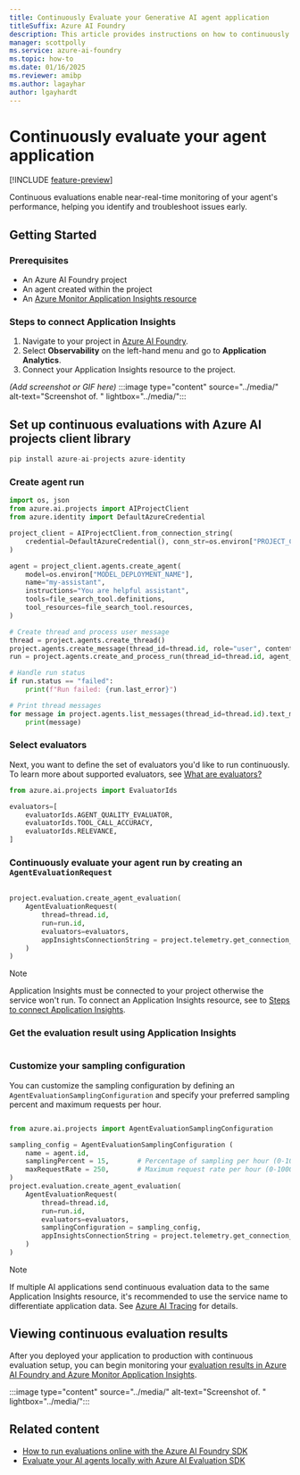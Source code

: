 ```yaml
---
title: Continuously Evaluate your Generative AI agent application
titleSuffix: Azure AI Foundry
description: This article provides instructions on how to continuously evaluate Generative AI agent application.
manager: scottpolly
ms.service: azure-ai-foundry
ms.topic: how-to
ms.date: 01/16/2025
ms.reviewer: amibp
ms.author: lagayhar  
author: lgayhardt
---
```


# Continuously evaluate your agent application

[!INCLUDE [feature-preview](../includes/feature-preview.md)]

Continuous evaluations enable near-real-time monitoring of your agent's performance, helping you identify and troubleshoot issues early.

## Getting Started

### Prerequisites

- An Azure AI Foundry project
- An agent created within the project
- An [Azure Monitor Application Insights resource](/azure/azure-monitor/app/app-insights-overview)

### Steps to connect Application Insights

1. Navigate to your project in [Azure AI Foundry](https://ai.azure.com).
2. Select **Observability** on the left-hand menu and go to **Application Analytics**.
3. Connect your Application Insights resource to the project.

*(Add screenshot or GIF here)*
:::image type="content" source="../media/" alt-text="Screenshot of. " lightbox="../media/":::

## Set up continuous evaluations with Azure AI projects client library

```python
pip install azure-ai-projects azure-identity
```

### Create agent run

```python
import os, json
from azure.ai.projects import AIProjectClient
from azure.identity import DefaultAzureCredential

project_client = AIProjectClient.from_connection_string(
    credential=DefaultAzureCredential(), conn_str=os.environ["PROJECT_CONNECTION_STRING"]
)

agent = project_client.agents.create_agent(
    model=os.environ["MODEL_DEPLOYMENT_NAME"],
    name="my-assistant",
    instructions="You are helpful assistant",
    tools=file_search_tool.definitions,
    tool_resources=file_search_tool.resources,
)

# Create thread and process user message
thread = project.agents.create_thread()
project.agents.create_message(thread_id=thread.id, role="user", content="Hello, what Contoso products do you know?")
run = project.agents.create_and_process_run(thread_id=thread.id, agent_id=agent.id)

# Handle run status
if run.status == "failed":
    print(f"Run failed: {run.last_error}")

# Print thread messages
for message in project.agents.list_messages(thread_id=thread.id).text_messages:
    print(message)

```

### Select evaluators

Next, you want to define the set of evaluators you'd like to run continuously. To learn more about supported evaluators, see [What are evaluators?](../concepts/observability.md#what-are-evaluators)

```python
from azure.ai.projects import EvaluatorIds

evaluators=[
    evaluatorIds.AGENT_QUALITY_EVALUATOR,
    evaluatorIds.TOOL_CALL_ACCURACY,
    evaluatorIds.RELEVANCE,
]
```

### Continuously evaluate your agent run by creating an `AgentEvaluationRequest`

```python
                      
project.evaluation.create_agent_evaluation(
    AgentEvaluationRequest(  
        thread=thread.id,  
        run=run.id,   
        evaluators=evaluators,
        appInsightsConnectionString = project.telemetry.get_connection_string(),
    )
)

```

> [!NOTE]
> Application Insights must be connected to your project otherwise the service won't run. To connect an Application Insights resource, see to [Steps to connect Application Insights](#steps-to-connect-application-insights).

### Get the evaluation result using Application Insights

```python

```

### Customize your sampling configuration

You can customize the sampling configuration by defining an `AgentEvaluationSamplingConfiguration` and specify your preferred sampling percent and maximum requests per hour.

```python

from azure.ai.projects import AgentEvaluationSamplingConfiguration

sampling_config = AgentEvaluationSamplingConfiguration (  
    name = agent.id,  
    samplingPercent = 15,       # Percentage of sampling per hour (0-100)
    maxRequestRate = 250,       # Maximum request rate per hour (0-10000)
)                                
project.evaluation.create_agent_evaluation(
    AgentEvaluationRequest(  
        thread=thread.id,  
        run=run.id,   
        evaluators=evaluators,  
        samplingConfiguration = sampling_config,  
        appInsightsConnectionString = project.telemetry.get_connection_string(),
    )
)
```

> [!NOTE]
> If multiple AI applications send continuous evaluation data to the same Application Insights resource, it's recommended to use the service name to differentiate application data. See [Azure AI Tracing](./develop/trace-local-sdk.md) for details.

## Viewing continuous evaluation results

After you deployed your application to production with continuous evaluation setup, you can begin monitoring your [evaluation results in Azure AI Foundry and Azure Monitor Application Insights](./evaluate-results.md).

<insert gif or image>
:::image type="content" source="../media/" alt-text="Screenshot of. " lightbox="../media/":::

## Related content

- [How to run evaluations online with the Azure AI Foundry SDK](./online-evaluation.md)
- [Evaluate your AI agents locally with Azure AI Evaluation SDK](./develop/agent-evaluate-sdk)